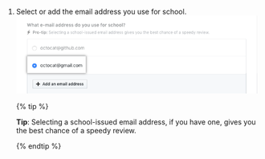 1. Select or add the email address you use for school. ![Select the email address](/assets/images/help/education/select-email-address.png)

    {% tip %}

    **Tip**: Selecting a school-issued email address, if you have one, gives you the best chance of a speedy review.

    {% endtip %}
